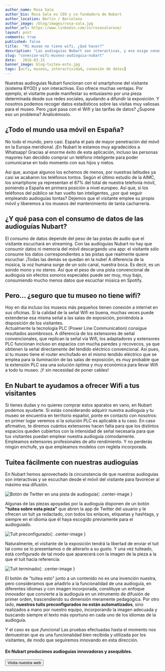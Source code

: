 ```yaml
---
author_name: Rosa Sala
author_bio: Rosa Sala es CEO y co-fundadora de Nubart
author_location: Berlín / Barcelona
author_image: /blog/images/rosa-sala.jpg
author_url: https://www.linkedin.com/in/rosasalarose/
layout: post
comments: true
published: false
title:  "Mi museo no tiene wifi. ¿Qué hacer?"
description: "Las audioguías Nubart son interactivas, y eso exige conexión de datos o wifi. ¿Puede contratarlas un museo sin wifi?"
slug: "conexion-wifi-museos-audioguia-nubart"
date:   2016-03-15
banner_image: blog-tuitea-esto.jpg
tags: [wifi, museos, interactividad, conexión de datos]
---
```


Nuestras audioguías Nubart funcionan con el smartphone del visitante (sistema BYOD) y son interactivas. Eso ofrece muchas ventajas. Por ejemplo, el visitante puede manifestar su entusiasmo por una pieza determinada desde sus redes sociales, ayudando a difundir la exposición. Y nosotros podemos recoger datos estadísticos sobre las visitas muy valiosas para el museo. Pero ¿qué pasa con el Wifi y las tarifas de datos? ¿Supone eso un problema? Analicémoslo.

<!--more-->

## ¿Todo el mundo usa móvil en España?

No todo el mundo, pero casi. España el país de mayor penetración del móvil en la Europa meridional. ¡En Nubart le estamos muy agradecidos a Whatsapp! Gracias al enorme éxito de esta aplicación, incluso las personas mayores han decidido comprar un teléfono inteligente para poder comunicarse en todo momento con sus hijos y nietos. 

Así que, aunque algunos los echemos de menos, por nuestras latitudes ya casi se acabaron los teléfonos tontos. Según el último estudio de la AIMC, los smartphone ya representan el 87% del total de nuestra telefonía móvil, poniendo a España en primera posición a nivel europeo. Así que, si los teléfonos del público se han vuelto tan inteligentes, ¿por qué seguir empleando audioguías tontas? Dejemos que el visitante emplee su propio móvil y liberemos a los museos del mantenimiento de tanta cacharrería. 

## ¿Y qué pasa con el consumo de datos de las audioguías Nubart?
El consumo de datos depende del peso de las pistas de audio que el visitante escuchará en streaming. Con las audioguias Nubart no hay que consumir datos ni memoria del móvil descargando una app: el visitante sólo consume los datos correspondientes a las pistas que realmente quiere escuchar. ¡Todas las demás se quedan en la nube! A diferencia de la música, la voz humana surge de un solo canal, nuestra boca. Es decir, es un sonido mono y no stereo. Así que el peso de una pista convencional de audioguía sin efectos sonoros especiales puede ser muy, muy bajo, consumiendo mucho menos datos que escuchar música en Spotify.

## Pero... ¿seguro que tu museo no tiene wifi?

Hoy en día incluso los museos más pequeños tienen conexión a internet en sus oficinas. Si la calidad de la señal Wifi es buena, muchas veces puede extenderse esa misma señal a las salas de exposición, poniéndola a disposición de los visitantes.  
Actualmente la tecnología PLC (Power Line Communication) consigue resultados asombrosos. A diferencia de los extensores de señal convencionales, que replican la señal vía Wifi, los adaptadores y extensores PLC funcionan incluso en espacios con mucha paredes y recovecos, ya que obtienen la señal directamente del tendido eléctrico convencional. Así pues, si tu museo tiene el router enchufado en el mismo tendido eléctrico que se emplea para la iluminación de las salas de exposición, es muy probable que la extensión PLC sea una solución óptima y muy económica para llevar Wifi a todo tu museo. ¡Y sin necesidad de poner cables! 

## En Nubart te ayudamos a ofrecer Wifi a tus visitantes

Si tienes dudas y no quieres comprar estos aparatos en vano, en Nubart podemos ayudarte. Si estás considerando adquirir nuestra audioguía y tu museo se encuentra en territorio español, ponte en contacto con nosotros: en primer lugar veremos si la solución PLC es aplicable a tu caso. En caso afirmativo, te diremos cuántos extensores hacen falta para que los distintos espacios queden cubiertos con la intensidad de señal necesaria para que tus visitantes puedan emplear nuestra audioguía cómodamente. Empleamos extensores profesionales de alto rendimiento. Y no perderás ningún enchufe, ya que empleamos modelos con regleta incorporada. 

## Tuitea fácilmente con nuestras audioguías

En Nubart hemos aprovechado la circunstancia de que nuestras audioguías son interactivas y se escuchan desde el móvil del visitante para favorecer al máximo esa difusión.

![Botón de Twitter en una pista de audioguía]({{site.baseurl}}/images/posts/tuit-choi.png){: .center-image }

Algunas de las piezas apoyadas por la audioguía disponen de un botón **"tuitea sobre esta pieza"** que abren la app de Twitter del usuario y le ofrecen un tuit ya redactado, con todos los enlaces, etiquetas y hashtags, y  siempre en el idioma que él haya escogido previamente para el audioguiado.

![Tuit preconfigurado]({{site.baseurl}}/images/posts/tuit-preconfigurado.png){: .center-image }

Naturalmente, el visitante de la exposición tendrá la libertad de enviar el tuit tal como se lo presentamos o de alterarlo a su gusto. Y una vez tuiteado, está configurado de tal modo que aparecerá con la imagen de la pieza a la que el tuit hacía referencia:

![Tuit terminado]({{site.baseurl}}/images/posts/tuit-terminado.jpg){: .center-image }

El botón de "tuitea esto" junto a un contenido no es una invención nuestra, pero consideramos que añadirlo a la funcionalidad de una audioguía, en diferentes idiomas y con imagen incorporada, constituye un enfoque innovador que convierte a la audioguía en un intrumento de difusión de primer orden, trascendiendo su dimensión meramente pedagógica. Por otro lado, **nuestros tuits preconfigurados no están automatizados**, sino realizados a mano por nuestro equipo, incorporando la imagen adecuada y buscando siempre el texto más oportuno en cada uno de los idiomas de la audioguía.

Y el caso es que ¡funciona! Las pruebas efectuadas hasta el momento nos demuestran que es una funcionalidad bien recibida y utilizada por los visitantes, de modo que seguiremos innovando en esta dirección.

#### En Nubart producimos audioguías innovadoras y asequibles.

<form action="../../../../../es">
    <input type="submit" value="Visita nuestra web" />
</form>